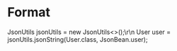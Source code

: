 # Format
JsonUtils<User> jsonUtils = new JsonUtils<>();\r\n
User user = jsonUtils.jsonString(User.class, JsonBean.user);